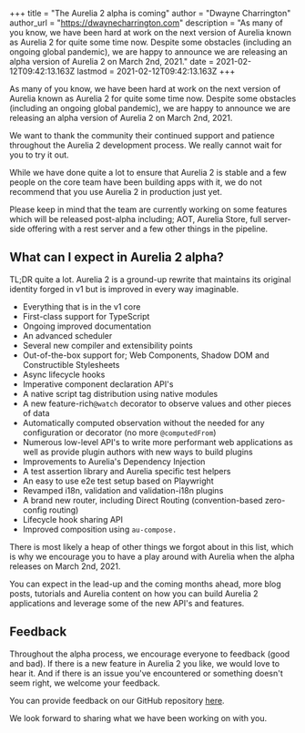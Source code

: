 +++
title = "The Aurelia 2 alpha is coming"
author = "Dwayne Charrington"
author_url = "https://dwaynecharrington.com"
description = "As many of you know, we have been hard at work on the next version of Aurelia known as Aurelia 2 for quite some time now. Despite some obstacles (including an ongoing global pandemic), we are happy to announce we are releasing an alpha version of Aurelia 2 on March 2nd, 2021."
date = 2021-02-12T09:42:13.163Z
lastmod = 2021-02-12T09:42:13.163Z
+++

As many of you know, we have been hard at work on the next version of Aurelia known as Aurelia 2 for quite some time now. Despite some obstacles (including an ongoing global pandemic), we are happy to announce we are releasing an alpha version of Aurelia 2 on March 2nd, 2021.

We want to thank the community their continued support and patience throughout the Aurelia 2 development process. We really cannot wait for you to try it out.

While we have done quite a lot to ensure that Aurelia 2 is stable and a few people on the core team have been building apps with it, we do not recommend that you use Aurelia 2 in production just yet.

Please keep in mind that the team are currently working on some features which will be released post-alpha including; AOT, Aurelia Store, full server-side offering with a rest server and a few other things in the pipeline.

## What can I expect in Aurelia 2 alpha?

TL;DR quite a lot. Aurelia 2 is a ground-up rewrite that maintains its original identity forged in v1 but is improved in every way imaginable.

- Everything that is in the v1 core
- First-class support for TypeScript
- Ongoing improved documentation
- An advanced scheduler
- Several new compiler and extensibility points
- Out-of-the-box support for; Web Components, Shadow DOM and Constructible Stylesheets
- Async lifecycle hooks
- Imperative component declaration API's
- A native script tag distribution using native modules
- A new feature-rich`@watch` decorator to observe values and other pieces of data
- Automatically computed observation without the needed for any configuration or decorator (no more `@computedFrom`)
- Numerous low-level API's to write more performant web applications as well as provide plugin authors with new ways to build plugins
- Improvements to Aurelia's Dependency Injection
- A test assertion library and Aurelia specific test helpers
- An easy to use e2e test setup based on Playwright 
- Revamped i18n, validation and validation-i18n plugins
- A brand new router, including Direct Routing (convention-based zero-config routing)
- Lifecycle hook sharing API
- Improved composition using `au-compose.`

There is most likely a heap of other things we forgot about in this list, which is why we encourage you to have a play around with Aurelia when the alpha releases on March 2nd, 2021.

You can expect in the lead-up and the coming months ahead, more blog posts, tutorials and Aurelia content on how you can build Aurelia 2 applications and leverage some of the new API's and features.

## Feedback

Throughout the alpha process, we encourage everyone to feedback (good and bad). If there is a new feature in Aurelia 2 you like, we would love to hear it. And if there is an issue you've encountered or something doesn't seem right, we welcome your feedback.

You can provide feedback on our GitHub repository [here](https://github.com/aurelia/aurelia/issues).

We look forward to sharing what we have been working on with you.